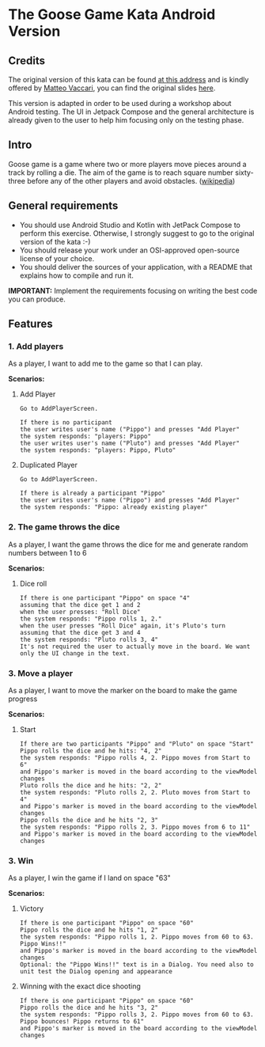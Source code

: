 # The Goose Game Kata Android Version

## Credits

The original version of this kata can be found [at this address](https://github.com/xpeppers/goose-game-kata) and is kindly offered  by [Matteo Vaccari](https://github.com/xpmatteo), you can find the original slides [here](https://www.slideshare.net/pierodibello/il-dilettevole-giuoco-delloca-coding-dojo).

This version is adapted in order to be used during a workshop about Android testing. The UI in Jetpack Compose and the general architecture is already given to the user to help him focusing only on the testing phase.

## Intro

Goose game is a game where two or more players move pieces around a track by rolling a die. The aim of the game is to reach square number sixty-three before any of the other players and avoid obstacles. ([wikipedia](https://en.wikipedia.org/wiki/Game_of_the_Goose))

## General requirements
- You should use Android Studio and Kotlin with JetPack Compose to perform this exercise. Otherwise, I strongly suggest to go to the original version of the kata :-)
- You should release your work under an OSI-approved open-source license of your choice.
- You should deliver the sources of your application, with a README that explains how to compile and run it.

**IMPORTANT:** Implement the requirements focusing on writing the best code you can produce.

## Features

### 1. Add players
As a player, I want to add me to the game so that I can play.

**Scenarios:**
1. Add Player
   ```cucumber
   Go to AddPlayerScreen.
   
   If there is no participant
   the user writes user's name ("Pippo") and presses "Add Player"
   the system responds: "players: Pippo"
   the user writes user's name ("Pluto") and presses "Add Player"
   the system responds: "players: Pippo, Pluto"
   ```

2. Duplicated Player
   ```cucumber
   Go to AddPlayerScreen.
   
   If there is already a participant "Pippo"
   the user writes user's name ("Pippo") and presses "Add Player"
   the system responds: "Pippo: already existing player"
   ```

### 2. The game throws the dice
As a player, I want the game throws the dice for me and generate random numbers between 1 to 6

**Scenarios:**
1. Dice roll
   ```cucumber
   If there is one participant "Pippo" on space "4"
   assuming that the dice get 1 and 2
   when the user presses: "Roll Dice"
   the system responds: "Pippo rolls 1, 2."
   when the user presses "Roll Dice" again, it's Pluto's turn
   assuming that the dice get 3 and 4
   the system responds: "Pluto rolls 3, 4"
   It's not required the user to actually move in the board. We want only the UI change in the text.
   ```

### 3. Move a player
As a player, I want to move the marker on the board to make the game progress

**Scenarios:**
1. Start
   ```cucumber
   If there are two participants "Pippo" and "Pluto" on space "Start"
   Pippo rolls the dice and he hits: "4, 2"
   the system responds: "Pippo rolls 4, 2. Pippo moves from Start to 6"
   and Pippo's marker is moved in the board according to the viewModel changes
   Pluto rolls the dice and he hits: "2, 2"
   the system responds: "Pluto rolls 2, 2. Pluto moves from Start to 4"
   and Pippo's marker is moved in the board according to the viewModel changes
   Pippo rolls the dice and he hits "2, 3"
   the system responds: "Pippo rolls 2, 3. Pippo moves from 6 to 11"
   and Pippo's marker is moved in the board according to the viewModel changes
   ```

### 3. Win
As a player, I win the game if I land on space "63"

**Scenarios:**
1. Victory
   ```cucumber
   If there is one participant "Pippo" on space "60"
   Pippo rolls the dice and he hits "1, 2"
   the system responds: "Pippo rolls 1, 2. Pippo moves from 60 to 63. Pippo Wins!!"
   and Pippo's marker is moved in the board according to the viewModel changes
   Optional: the "Pippo Wins!!" text is in a Dialog. You need also to unit test the Dialog opening and appearance
   ```

2. Winning with the exact dice shooting
   ```cucumber
   If there is one participant "Pippo" on space "60"
   Pippo rolls the dice and he hits "3, 2"
   the system responds: "Pippo rolls 3, 2. Pippo moves from 60 to 63. Pippo bounces! Pippo returns to 61"
   and Pippo's marker is moved in the board according to the viewModel changes
   ```
